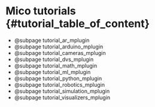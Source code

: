 Mico tutorials {#tutorial_table_of_content}
==========================================================

-   @subpage tutorial_ar_mplugin
-   @subpage tutorial_arduino_mplugin
-   @subpage tutorial_cameras_mplugin
-   @subpage tutorial_dvs_mplugin
-   @subpage tutorial_math_mplugin
-   @subpage tutorial_ml_mplugin
-   @subpage tutorial_python_mplugin
-   @subpage tutorial_robotics_mplugin
-   @subpage tutorial_simulation_mplugin
-   @subpage tutorial_visualizers_mplugin